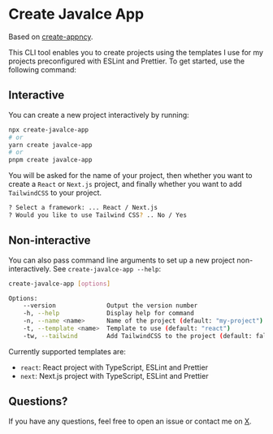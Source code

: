 # Create Javalce App

Based on [create-appncy](https://github.com/goncy/create-appncy).

This CLI tool enables you to create projects using the templates I use for my projects preconfigured with ESLint and Prettier. To get started, use the following command:

## Interactive

You can create a new project interactively by running:

```bash
npx create-javalce-app
# or
yarn create javalce-app
# or
pnpm create javalce-app
```

You will be asked for the name of your project, then whether you want to create a `React` or `Next.js` project, and finally whether you want to add `TailwindCSS` to your project.

```bash
? Select a framework: ... React / Next.js
? Would you like to use Tailwind CSS? .. No / Yes
```

## Non-interactive

You can also pass command line arguments to set up a new project non-interactively. See `create-javalce-app --help`:

```bash
create-javalce-app [options]

Options:
    --version              Output the version number
    -h, --help             Display help for command
    -n, --name <name>      Name of the project (default: "my-project")
    -t, --template <name>  Template to use (default: "react")
    -tw, --tailwind        Add TailwindCSS to the project (default: false)
```

Currently supported templates are:

- `react`: React project with TypeScript, ESLint and Prettier
- `next`: Next.js project with TypeScript, ESLint and Prettier

## Questions?

If you have any questions, feel free to open an issue or contact me on [X](https://x.com/javalce29).
